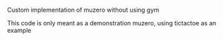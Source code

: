 Custom implementation of muzero without using gym

This code is only meant as a demonstration muzero, using tictactoe as an example
